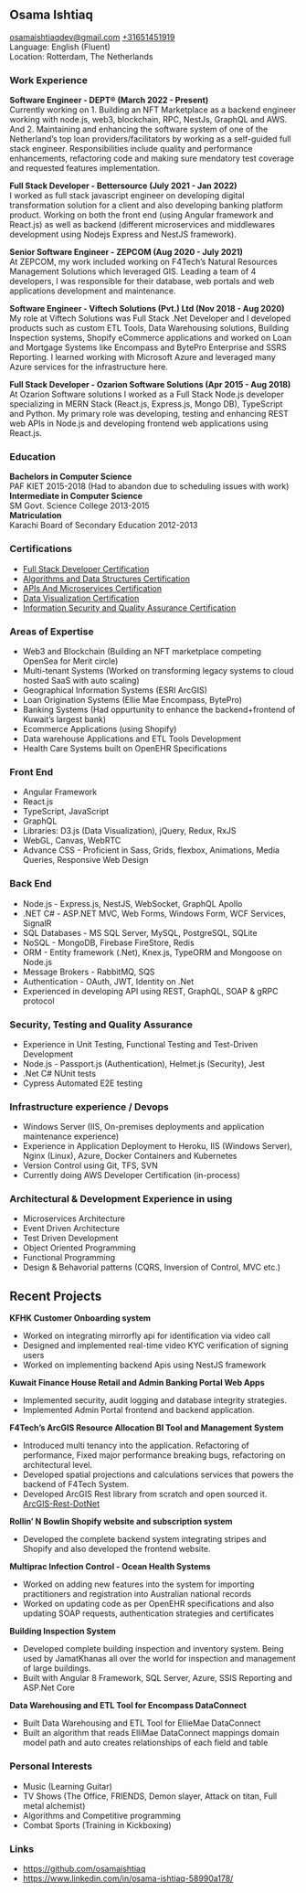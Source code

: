 ## **Osama Ishtiaq**
<osamaishtiaqdev@gmail.com> [+31651451919](https://wa.me/31651451919)     
Language: English (Fluent)      
Location: Rotterdam, The Netherlands      

### **Work Experience**     
**Software Engineer - DEPT® (March 2022 - Present)**     
Currently working on 1. Building an NFT Marketplace as a backend engineer working with node.js, web3, blockchain, RPC, NestJs, GraphQL and AWS. And 2. Maintaining and enhancing the software system of one of the Netherland’s top loan providers/facilitators by working as a self-guided full stack engineer. Responsibilities include quality and performance enhancements, refactoring code and making sure mendatory test coverage and requested features implementation.      

**Full Stack Developer - Bettersource (July 2021 - Jan 2022)**       
I worked as full stack javascript engineer on developing digital transformation solution for a client and also developing banking platform product. Working on both the front end (using Angular framework and React.js) as well as backend (different microservices and middlewares development using Nodejs Express and NestJS framework).      

**Senior Software Engineer - ZEPCOM (Aug 2020 - July 2021)**      
At ZEPCOM, my work included working on F4Tech’s Natural Resources Management Solutions which leveraged GIS. Leading a team of 4 developers, I was responsible for their database, web portals and web applications development and maintenance.      

**Software Engineer - Viftech Solutions (Pvt.) Ltd (Nov 2018 - Aug 2020)**
My role at Viftech Solutions was Full Stack .Net Developer and I developed products such as custom ETL Tools, Data Warehousing solutions, Building Inspection systems, Shopify eCommerce applications and worked on Loan and Mortgage Systems like Encompass and BytePro Enterprise and SSRS Reporting. I learned working with Microsoft Azure and leveraged many Azure services for the infrastructure here.       

**Full Stack Developer - Ozarion Software Solutions (Apr 2015 - Aug 2018)**     
At Ozarion Software solutions I worked as a Full Stack Node.js developer specializing in MERN Stack (React.js, Express.js, Mongo DB), TypeScript and Python. My primary role was developing, testing and enhancing REST web APIs in Node.js and developing frontend web applications using React.js.     

### **Education**      
**Bachelors in Computer Science**      
PAF KIET 2015-2018 (Had to abandon due to scheduling issues with work)      
**Intermediate in Computer Science**      
SM Govt. Science College 2013-2015      
**Matriculation**      
Karachi Board of Secondary Education 2012-2013      

### **Certifications**      
- [Full Stack Developer Certification](https://www.freecodecamp.org/certification/oisee/full-stack)
- [Algorithms and Data Structures Certification](https://www.freecodecamp.org/certification/oisee/javascript-algorithms-and-data-structures)
- [APIs And Microservices Certification](https://www.freecodecamp.org/certification/oisee/apis-and-microservices)
- [Data Visualization Certification](https://www.freecodecamp.org/certification/oisee/data-visualization)
- [Information Security and Quality Assurance Certification](https://www.freecodecamp.org/certification/oisee/information-security-and-quality-assurance)      

### **Areas of Expertise**
- Web3 and Blockchain (Building an NFT marketplace competing OpenSea for Merit circle)
- Multi-tenant Systems (Worked on transforming legacy systems to cloud hosted SaaS with auto scaling)
- Geographical Information Systems (ESRI ArcGIS)
- Loan Origination Systems (Ellie Mae Encompass, BytePro)
- Banking Systems (Had oppurtunity to enhance the backend+frontend of Kuwait’s largest bank)
- Ecommerce Applications (using Shopify)
- Data warehouse Applications and ETL Tools Development
- Health Care Systems built on OpenEHR Specifications

### **Front End**
- Angular Framework
- React.js
- TypeScript, JavaScript
- GraphQL
- Libraries: D3.js (Data Visualization), jQuery, Redux, RxJS
- WebGL, Canvas, WebRTC
- Advance CSS - Proficient in Sass, Grids, flexbox, Animations, Media Queries, Responsive Web Design

### **Back End**
- Node.js - Express.js, NestJS, WebSocket, GraphQL Apollo
- .NET C# - ASP.NET MVC, Web Forms, Windows Form, WCF Services, SignalR
- SQL Databases - MS SQL Server, MySQL, PostgreSQL, SQLite
- NoSQL - MongoDB, Firebase FireStore, Redis
- ORM - Entity framework (.Net), Knex.js, TypeORM and Mongoose on Node.js
- Message Brokers - RabbitMQ, SQS
- Authentication - OAuth, JWT, Identity on .Net
- Experienced in developing API using REST, GraphQL, SOAP & gRPC protocol

### **Security, Testing and Quality Assurance**
- Experience in Unit Testing, Functional Testing and Test-Driven Development
- Node.js - Passport.js (Authentication), Helmet.js (Security), Jest
- .Net C# NUnit tests
- Cypress Automated E2E testing

### **Infrastructure experience / Devops**
- Windows Server (IIS, On-premises deployments and application maintenance experience)
- Experience in Application Deployment to Heroku, IIS (Windows Server), Nginx (Linux), Azure, Docker Containers and Kubernetes
- Version Control using Git, TFS, SVN
- Currently doing AWS Developer Certification (in-process)

### **Architectural & Development Experience in using**
- Microservices Architecture
- Event Driven Architecture
- Test Driven Development
- Object Oriented Programming
- Functional Programming
- Design & Behavorial patterns (CQRS, Inversion of Control, MVC etc.)

## **Recent Projects**
**KFHK Customer Onboarding system**
-  Worked on integrating mirrorfly api for identification via video call 
-  Designed and implemented real-time video KYC verification of signing users
-  Worked on implementing backend Apis using NestJS framework

**Kuwait Finance House Retail and Admin Banking Portal Web Apps**
-  Implemented security, audit logging and database integrity strategies.
-  Implemented Admin Portal frontend and backend application.

**F4Tech’s ArcGIS Resource Allocation BI Tool and Management System**
-  Introduced multi tenancy into the application. Refactoring of performance, Fixed major performance breaking bugs, refactoring on architectural level.
-  Developed spatial projections and calculations services that powers the backend of F4Tech System.
-  Developed ArcGIS Rest library from scratch and open sourced it. [ArcGIS-Rest-DotNet](https://github.com/osamaishtiaq/arcgis-rest-dotnet)

**Rollin’ N Bowlin Shopify website and subscription system**
-  Developed the complete backend system integrating stripes and Shopify and also developed the frontend website.

**Multiprac Infection Control - Ocean Health Systems**
-  Worked on adding new features into the system for importing practitioners and registration into Australian national records 
-  Worked on updating code as per OpenEHR specifications and also updating SOAP requests, authentication strategies and certificates

**Building Inspection System**
-  Developed complete building inspection and inventory system. Being used by JamatKhanas all over the world for inspection and management of large buildings.
-  Built with Angular 8 Framework, SQL Server, Azure, SSIS Reporting and ASP.Net Core

**Data Warehousing and ETL Tool for Encompass DataConnect**
-  Built Data Warehousing and ETL Tool for EllieMae DataConnect
-  Built an algorithm that reads ElliMae DataConnect mappings domain model path and auto creates relationships of each field and table
### **Personal Interests**
- Music (Learning Guitar)
- TV Shows (The Office, FRIENDS, Demon slayer, Attack on titan, Full metal alchemist)
- Algorithms and Competitive programming
- Combat Sports (Training in Kickboxing)
### **Links**
- <https://github.com/osamaishtiaq>
- <https://www.linkedin.com/in/osama-ishtiaq-58990a178/>
